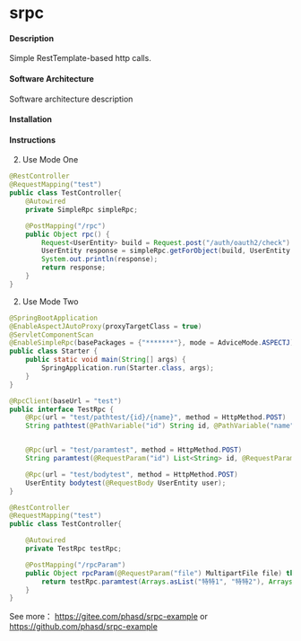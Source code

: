 # srpc

#### Description
Simple RestTemplate-based http calls.

#### Software Architecture
Software architecture description

#### Installation


#### Instructions
2. Use Mode One
```java
@RestController
@RequestMapping("test")
public class TestController{
	@Autowired
	private SimpleRpc simpleRpc;

	@PostMapping("/rpc")
	public Object rpc() {
		Request<UserEntity> build = Request.post("/auth/oauth2/check").body(new UserEntity());
		UserEntity response = simpleRpc.getForObject(build, UserEntity.class);
		System.out.println(response);
		return response;
	}
}
```

2. Use Mode Two

```java
@SpringBootApplication
@EnableAspectJAutoProxy(proxyTargetClass = true)
@ServletComponentScan
@EnableSimpleRpc(basePackages = {"*******"}, mode = AdviceMode.ASPECTJ)
public class Starter {
	public static void main(String[] args) {
		SpringApplication.run(Starter.class, args);
	}
}

@RpcClient(baseUrl = "test")
public interface TestRpc {
	@Rpc(url = "test/pathtest/{id}/{name}", method = HttpMethod.POST)
	String pathtest(@PathVariable("id") String id, @PathVariable("name") String name);


	@Rpc(url = "test/paramtest", method = HttpMethod.POST)
	String paramtest(@RequestParam("id") List<String> id, @RequestParam("name") List<String> name, @RequestPart("file") Resource file);

	@Rpc(url = "test/bodytest", method = HttpMethod.POST)
	UserEntity bodytest(@RequestBody UserEntity user);
}

@RestController
@RequestMapping("test")
public class TestController{

	@Autowired
	private TestRpc testRpc;

	@PostMapping("/rpcParam")
	public Object rpcParam(@RequestParam("file") MultipartFile file) throws IOException {
		return testRpc.paramtest(Arrays.asList("特特1", "特特2"), Arrays.asList("zs", "ls"), resource);
	}
}
```
See more： https://gitee.com/phasd/srpc-example or https://github.com/phasd/srpc-example